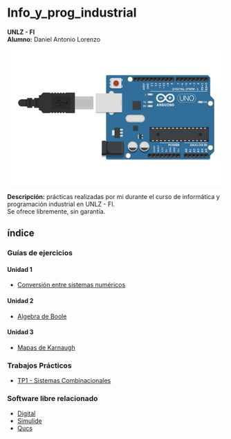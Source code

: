 # Info_y_prog_industrial
__UNLZ - FI__   
__Alumno:__ Daniel Antonio Lorenzo 

![t725.png](img/t725.png)

__Descripción:__ prácticas realizadas por mi durante el curso de informática y programación industrial en UNLZ - FI.   
Se ofrece libremente, sin garantía.

## índice

### Guías de ejercicios
#### Unidad 1      
* [Conversión entre sistemas numéricos](https://nbviewer.jupyter.org/github/daniel-lorenzo/Info_y_prog_industrial/blob/main/Guia_1.ipynb)
#### Unidad 2      
* [Algebra de Boole](https://nbviewer.jupyter.org/github/daniel-lorenzo/Info_y_prog_industrial/blob/main/Guia_2.ipynb)
#### Unidad 3       
* [Mapas de Karnaugh](https://nbviewer.jupyter.org/github/daniel-lorenzo/Info_y_prog_industrial/blob/main/Guia_3.ipynb)
### Trabajos Prácticos
* [TP1 - Sistemas Combinacionales](https://nbviewer.jupyter.org/github/daniel-lorenzo/Info_y_prog_industrial/blob/main/TP1.ipynb)
### Software libre relacionado

* [Digital](https://github.com/hneemann/Digital)
* [Simulide](https://www.simulide.com)
* [Qucs](http://qucs.sourceforge.net/)
